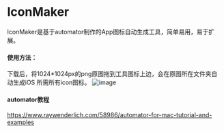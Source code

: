 # IconMaker

IconMaker是基于automator制作的App图标自动生成工具，简单易用，易于扩展。

#### 使用方法：
下载后，将1024*1024px的png原图拖到工具图标上边，会在原图所在文件夹自动生成iOS 所需所有icon图标。
![image](https://github.com/GesanTung/IconMaker/blob/master/gif5.gif)

#### automator教程
https://www.raywenderlich.com/58986/automator-for-mac-tutorial-and-examples
